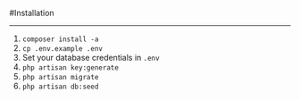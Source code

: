 #Installation
___
1. ``composer install -a``
2. ``cp .env.example .env``
3. Set your database credentials in ``.env``
4. ``php artisan key:generate``
5. ``php artisan migrate``
6. ``php artisan db:seed``
